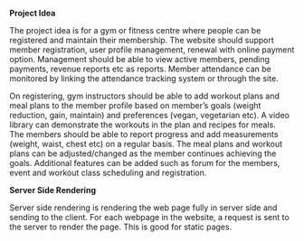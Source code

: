 **Project Idea**

The project idea is for a gym or fitness centre where people can be registered and maintain their membership. 
The website should support member registration, user profile management, renewal with online payment option. 
Management should be able to view active members, pending payments, revenue reports etc as reports. 
Member attendance can be monitored by linking the attendance tracking system or through the site.

On registering, gym instructors should be able to add workout plans and meal plans to the member profile based 
on member’s goals (weight reduction, gain, maintain) and preferences (vegan, vegetarian etc). 
A video library can demonstrate the workouts in the plan and recipes for meals.  
The members should be able to report progress and add measurements (weight, waist, chest etc) on a regular basis.
The meal plans and workout plans can be adjusted/changed as the member continues achieving the goals. 
Additional features can be added such as forum for the members, event and workout class scheduling and 
registration.



**Server Side Rendering**

Server side rendering is rendering the web page  fully  in server side and sending to the client. 
For each webpage in the website, a request is sent to the server to render the page. 
This is good for static pages. 
